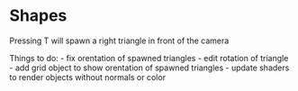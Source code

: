 # Shapes
Pressing T will spawn a right triangle in front of the camera

Things to do:
	- fix orentation of spawned triangles
		- edit rotation of triangle
	- add grid object to show orentation of spawned triangles 
	- update shaders to render objects without normals or color